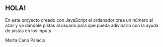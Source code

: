 ## HOLA! 
En este proyecto creado con JavaScript el ordenador crea un número al azar y va dándole pistas al usuario para que pueda adivinarlo con la ayuda de pistas en los inputs. 

Marta Cano Palacio
